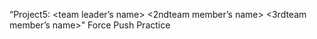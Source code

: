 “Project5: <team leader’s name> <2ndteam member’s name> <3rdteam member’s name>"
Force Push Practice